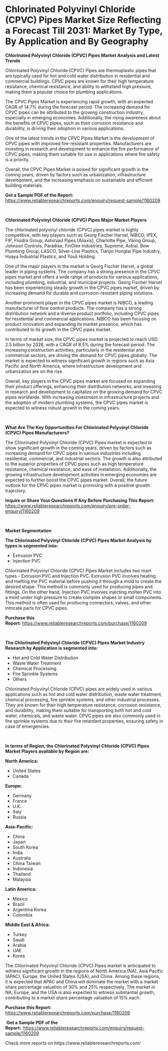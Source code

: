 <p><h1>Chlorinated Polyvinyl Chloride (CPVC) Pipes Market Size Reflecting a Forecast Till 2031: Market By Type, By Application and By Geography</h1></p><p><strong>Chlorinated Polyvinyl Chloride (CPVC) Pipes Market Analysis and Latest Trends</strong></p>
<p><p>Chlorinated Polyvinyl Chloride (CPVC) Pipes are thermoplastic pipes that are typically used for hot and cold water distribution in residential and commercial buildings. CPVC pipes are known for their high temperature resistance, chemical resistance, and ability to withstand high pressure, making them a popular choice for plumbing applications.</p><p>The CPVC Pipes Market is experiencing rapid growth, with an expected CAGR of 14.7% during the forecast period. The increasing demand for CPVC pipes can be attributed to the growing construction industry, especially in emerging economies. Additionally, the rising awareness about the benefits of CPVC pipes, such as their corrosion resistance and durability, is driving their adoption in various applications.</p><p>One of the latest trends in the CPVC Pipes Market is the development of CPVC pipes with improved fire-resistant properties. Manufacturers are investing in research and development to enhance the fire performance of CPVC pipes, making them suitable for use in applications where fire safety is a priority.</p><p>Overall, the CPVC Pipes Market is poised for significant growth in the coming years, driven by factors such as urbanization, infrastructure development, and the increasing emphasis on sustainable and efficient building materials.</p></p>
<p><strong>Get a Sample PDF of the Report:&nbsp;</strong> <a href="https://www.reliableresearchreports.com/enquiry/request-sample/1160209">https://www.reliableresearchreports.com/enquiry/request-sample/1160209</a></p>
<p>&nbsp;</p>
<p><strong>Chlorinated Polyvinyl Chloride (CPVC) Pipes Major Market Players</strong></p>
<p><p>The chlorinated polyvinyl chloride (CPVC) pipes market is highly competitive, with key players such as Georg Fischer Harvel, NIBCO, IPEX, FIP, Fluidra Group, Ashirvad Pipes (Aliaxis), Charlotte Pipe, Viking Group, Johnson Controls, Paradise, FinOlex Industries, Supreme, Astral, Bow Plumbing Group, LASCO, Silver-Line Plastics, Tianjin Hongtai Pipe Industry, Huaya Industrial Plastics, and Youli Holding.</p><p>One of the major players in the market is Georg Fischer Harvel, a global leader in piping systems. The company has a strong presence in the CPVC pipes market and offers a wide range of products for various applications, including plumbing, industrial, and municipal projects. Georg Fischer Harvel has been experiencing steady growth in the CPVC pipes market, driven by increasing demand for durable and corrosion-resistant piping solutions.</p><p>Another prominent player in the CPVC pipes market is NIBCO, a leading manufacturer of flow control products. The company has a strong distribution network and a diverse product portfolio, including CPVC pipes for residential and commercial applications. NIBCO has been focusing on product innovation and expanding its market presence, which has contributed to its growth in the CPVC pipes market.</p><p>In terms of market size, the CPVC pipes market is projected to reach USD 2.5 billion by 2026, with a CAGR of 8.5% during the forecast period. The increasing construction activities, particularly in the residential and commercial sectors, are driving the demand for CPVC pipes globally. The market is expected to witness significant growth in regions such as Asia Pacific and North America, where infrastructure development and urbanization are on the rise.</p><p>Overall, key players in the CPVC pipes market are focused on expanding their product offerings, enhancing their distribution networks, and investing in research and development to capitalize on the growing demand for CPVC pipes worldwide. With increasing investment in infrastructure projects and the adoption of modern plumbing systems, the CPVC pipes market is expected to witness robust growth in the coming years.</p></p>
<p>&nbsp;</p>
<p><strong>What Are The Key Opportunities For Chlorinated Polyvinyl Chloride (CPVC) Pipes Manufacturers?</strong></p>
<p><p>The Chlorinated Polyvinyl Chloride (CPVC) Pipes market is expected to show significant growth in the coming years, driven by factors such as increasing demand for CPVC pipes in various industries including residential, commercial, and industrial sectors. The growth is also attributed to the superior properties of CPVC pipes such as high temperature resistance, chemical resistance, and ease of installation. Additionally, the growing infrastructure development activities in emerging economies are expected to further boost the CPVC pipes market. Overall, the future outlook for the CPVC pipes market is promising with a positive growth trajectory.</p></p>
<p><strong>Inquire or Share Your Questions If Any Before Purchasing This Report:</strong> <a href="https://www.reliableresearchreports.com/enquiry/pre-order-enquiry/1160209">https://www.reliableresearchreports.com/enquiry/pre-order-enquiry/1160209</a></p>
<p>&nbsp;</p>
<p><strong>Market Segmentation</strong></p>
<p><strong>The Chlorinated Polyvinyl Chloride (CPVC) Pipes Market Analysis by types is segmented into:</strong></p>
<p><ul><li>Extrusion PVC</li><li>Injection PVC</li></ul></p>
<p><p>Chlorinated Polyvinyl Chloride (CPVC) Pipes Market includes two main types - Extrusion PVC and Injection PVC. Extrusion PVC involves heating and melting the PVC material before pushing it through a mold to create the desired shape. This method is commonly used for producing pipes and fittings. On the other hand, Injection PVC involves injecting molten PVC into a mold under high pressure to create complex shapes or small components. This method is often used for producing connectors, valves, and other intricate parts for CPVC pipes.</p></p>
<p><strong>Purchase this Report:&nbsp;</strong><a href="https://www.reliableresearchreports.com/purchase/1160209">https://www.reliableresearchreports.com/purchase/1160209</a></p>
<p>&nbsp;</p>
<p><strong>The Chlorinated Polyvinyl Chloride (CPVC) Pipes Market Industry Research by Application is segmented into:</strong></p>
<p><ul><li>Hot and Cold Water Distribution</li><li>Waste Water Treatment</li><li>Chemical Processing</li><li>Fire Sprinkle Systems</li><li>Others</li></ul></p>
<p><p>Chlorinated Polyvinyl Chloride (CPVC) pipes are widely used in various applications such as hot and cold water distribution, waste water treatment, chemical processing, fire sprinkle systems, and other industrial processes. They are known for their high temperature resistance, corrosion resistance, and durability, making them suitable for transporting both hot and cold water, chemicals, and waste water. CPVC pipes are also commonly used in fire sprinkle systems due to their fire retardant properties, ensuring safety in case of emergencies.</p></p>
<p>&nbsp;</p>
<p><strong>In terms of Region, the Chlorinated Polyvinyl Chloride (CPVC) Pipes Market Players available by Region are:</strong></p>
<p>
    <p> <strong> North America: </strong>
        <ul>
            <li>United States</li>
            <li>Canada</li>
        </ul>
        </p> 
    <p> <strong> Europe: </strong>
        <ul>
            <li>Germany</li>
            <li>France</li>
            <li>U.K.</li>
            <li>Italy</li>
            <li>Russia</li>
        </ul>
        </p> 
    <p> <strong> Asia-Pacific: </strong>
        <ul>
            <li>China</li>
            <li>Japan</li>
            <li>South Korea</li>
            <li>India</li>
            <li>Australia</li>
            <li>China Taiwan</li>
            <li>Indonesia</li>
            <li>Thailand</li>
            <li>Malaysia</li>
        </ul>
        </p> 
    <p> <strong> Latin America: </strong>
        <ul>
            <li>Mexico</li>
            <li>Brazil</li>
            <li>Argentina Korea</li>
            <li>Colombia</li>
        </ul>
        </p> 
    <p> <strong> Middle East & Africa: </strong>
        <ul>
            <li>Turkey</li>
            <li>Saudi</li>
            <li>Arabia</li>
            <li>UAE</li>
            <li>Korea</li>
        </ul>
    </p>
    </p>
<p><p>The Chlorinated Polyvinyl Chloride (CPVC) Pipes market is anticipated to witness significant growth in the regions of North America (NA), Asia Pacific (APAC), Europe, the United States (USA), and China. Among these regions, it is expected that APAC and China will dominate the market with a market share percentage valuation of 30% and 25% respectively. The market in NA, Europe, and the USA is also expected to witness substantial growth, contributing to a market share percentage valuation of 15% each.</p></p>
<p><strong>Purchase this Report: </strong><a href="https://www.reliableresearchreports.com/purchase/1160209">https://www.reliableresearchreports.com/purchase/1160209</a></p>
<p>&nbsp;<strong>Get a Sample PDF of the Report:&nbsp;&nbsp;</strong><a href="https://www.reliableresearchreports.com/enquiry/request-sample/1160209">https://www.reliableresearchreports.com/enquiry/request-sample/1160209</a></p>
<p><strong></strong></p>
<p>Check more reports on https://www.reliableresearchreports.com/</p>